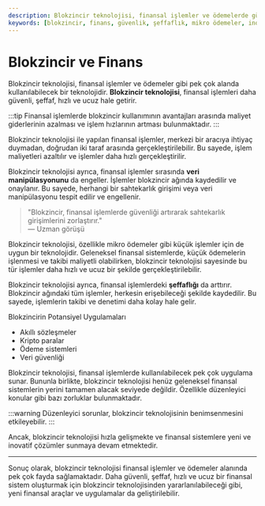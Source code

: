 ```yaml
---
description: Blokzincir teknolojisi, finansal işlemler ve ödemelerde güvenliği, şeffaflığı, hızı ve maliyet etkinliğini artıran bir çözüm sunar. Bu teknoloji, merkezi aracıları ortadan kaldırarak doğrudan iki taraf arasında işlemler gerçekleştirilmesine olanak tanır.
keywords: [blokzincir, finans, güvenlik, şeffaflık, mikro ödemeler, inovasyon]
---
```


# Blokzincir ve Finans

Blokzincir teknolojisi, finansal işlemler ve ödemeler gibi pek çok alanda kullanılabilecek bir teknolojidir. **Blokzincir teknolojisi**, finansal işlemleri daha güvenli, şeffaf, hızlı ve ucuz hale getirir.

:::tip
Finansal işlemlerde blokzincir kullanımının avantajları arasında maliyet giderlerinin azalması ve işlem hızlarının artması bulunmaktadır.
:::

Blokzincir teknolojisi ile yapılan finansal işlemler, merkezi bir aracıya ihtiyaç duymadan, doğrudan iki taraf arasında gerçekleştirilebilir. Bu sayede, işlem maliyetleri azaltılır ve işlemler daha hızlı gerçekleştirilir.

Blokzincir teknolojisi ayrıca, finansal işlemler sırasında **veri manipülasyonunu** da engeller. İşlemler blokzincir ağında kaydedilir ve onaylanır. Bu sayede, herhangi bir sahtekarlık girişimi veya veri manipülasyonu tespit edilir ve engellenir.

> "Blokzincir, finansal işlemlerde güvenliği artırarak sahtekarlık girişimlerini zorlaştırır."  
> — Uzman görüşü

Blokzincir teknolojisi, özellikle mikro ödemeler gibi küçük işlemler için de uygun bir teknolojidir. Geleneksel finansal sistemlerde, küçük ödemelerin işlenmesi ve takibi maliyetli olabilirken, blokzincir teknolojisi sayesinde bu tür işlemler daha hızlı ve ucuz bir şekilde gerçekleştirilebilir.

Blokzincir teknolojisi ayrıca, finansal işlemlerdeki **şeffaflığı** da arttırır. Blokzincir ağındaki tüm işlemler, herkesin erişebileceği şekilde kaydedilir. Bu sayede, işlemlerin takibi ve denetimi daha kolay hale gelir.


Blokzincirin Potansiyel Uygulamaları

- Akıllı sözleşmeler
- Kripto paralar
- Ödeme sistemleri
- Veri güvenliği
  


Blokzincir teknolojisi, finansal işlemlerde kullanılabilecek pek çok uygulama sunar. Bununla birlikte, blokzincir teknolojisi henüz geleneksel finansal sistemlerin yerini tamamen alacak seviyede değildir. Özellikle düzenleyici konular gibi bazı zorluklar bulunmaktadır. 

:::warning
Düzenleyici sorunlar, blokzincir teknolojisinin benimsenmesini etkileyebilir.
:::

Ancak, blokzincir teknolojisi hızla gelişmekte ve finansal sistemlere yeni ve inovatif çözümler sunmaya devam etmektedir.

---

Sonuç olarak, blokzincir teknolojisi finansal işlemler ve ödemeler alanında pek çok fayda sağlamaktadır. Daha güvenli, şeffaf, hızlı ve ucuz bir finansal sistem oluşturmak için blokzincir teknolojisinden yararlanılabileceği gibi, yeni finansal araçlar ve uygulamalar da geliştirilebilir.